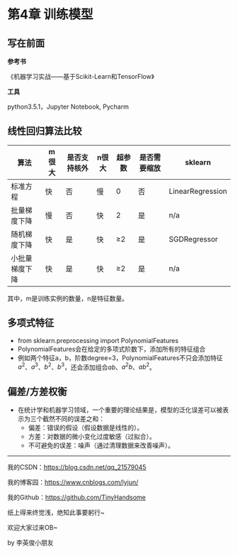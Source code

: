 # 第4章 训练模型

## 写在前面

**参考书**

《机器学习实战——基于Scikit-Learn和TensorFlow》

**工具**

python3.5.1，Jupyter Notebook, Pycharm

## 线性回归算法比较

| 算法           | m很大 | 是否支持核外 | n很大 | 超参数 | 是否需要缩放 | sklearn          |
| -------------- | ----- | ------------ | ----- | ------ | ------------ | ---------------- |
| 标准方程       | 快    | 否           | 慢    | 0      | 否           | LinearRegression |
| 批量梯度下降   | 慢    | 否           | 快    | 2      | 是           | n/a              |
| 随机梯度下降   | 快    | 是           | 快    | ≥2     | 是           | SGDRegressor     |
| 小批量梯度下降 | 快    | 是           | 快    | ≥2     | 是           | n/a              |

其中，m是训练实例的数量，n是特征数量。

## 多项式特征

- from sklearn.preprocessing import PolynomialFeatures
- PolynomialFeatures会在给定的多项式阶数下，添加所有的特征组合
- 例如两个特征a，b，阶数degree=3，PolynomialFeatures不只会添加特征$a^2$、$a^3$、$b^2$、$b^3$，还会添加组合$ab$、$a^2b$、$ab^2$。

## 偏差/方差权衡

- 在统计学和机器学习领域，一个重要的理论结果是，模型的泛化误差可以被表示为三个截然不同的误差之和：
  - 偏差：错误的假设（假设数据是线性的）。
  - 方差：对数据的微小变化过度敏感（过拟合）。
  - 不可避免的误差：噪声（通过清理数据来改善噪声）。



------

我的CSDN：https://blog.csdn.net/qq_21579045

我的博客园：https://www.cnblogs.com/lyjun/

我的Github：https://github.com/TinyHandsome

纸上得来终觉浅，绝知此事要躬行~

欢迎大家过来OB~

by 李英俊小朋友